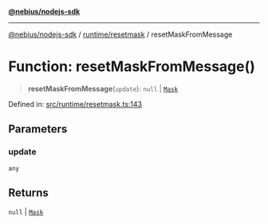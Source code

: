 [**@nebius/nodejs-sdk**](../../../README.md)

---

[@nebius/nodejs-sdk](../../../README.md) / [runtime/resetmask](../README.md) / resetMaskFromMessage

# Function: resetMaskFromMessage()

> **resetMaskFromMessage**(`update`): `null` \| [`Mask`](../../fieldmask/classes/Mask.md)

Defined in: [src/runtime/resetmask.ts:143](https://github.com/nebius/nodejs-sdk/blob/2ec552fb564ad8fdbf78c4eb6e73ce9101501e8a/src/runtime/resetmask.ts#L143)

## Parameters

### update

`any`

## Returns

`null` \| [`Mask`](../../fieldmask/classes/Mask.md)
